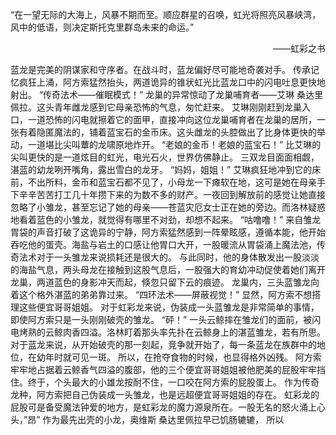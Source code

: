 “在一望无际的大海上，风暴不期而至。顺应群星的召唤，虹光将照亮风暴峡湾，风中的低语，则决定斯托克里群岛未来的命运。”
<p align="right">——虹彩之书</p>
蓝龙是完美的阴谋家和守序者。在战斗时，蓝龙偏好尽可能地奇袭对手。
传承记忆疯狂上涌，阿方索猛然抬头，两道诡异的锥状虹光比蓝龙口中的闪电吐息更快地射出。
“传奇法术——催眠模式！”
龙巢的异常惊动了龙巢哺育者——艾琳 桑达里佩拉。这头青年雌龙感到它母亲恐怖的气息，匆忙赶来。
艾琳刚刚赶到龙巢入口，一道恐怖的闪电就擦着它的面甲，直接冲向这位龙巢哺育者在龙巢的居所，一张有着隐匿魔法的，铺着蓝宝石的金币床。这头雌龙的头腔做出了比身体更快的举动，一道堪比尖叫蕈的龙啸原地炸开。
“老娘的金币！老娘的蓝宝石！”
比艾琳的尖叫更快的是一道炫目的虹光，电光石火，世界仿佛静止。
三双龙目面面相觑，湛蓝的幼龙咧开嘴角，露出雪白的龙牙。
“妈妈，姐姐！”
艾琳疯狂地冲到它的床前，不出所料，金币和蓝宝石都不见了，小母龙一下瘫软在地，这可是她在母亲手下辛辛苦苦打工几十年攒下来的为数不多的财产。一夜回到解放前的感觉让她直接忽略了小雏龙，甚至忘记了她的母亲——苍蓝灾厄女士正在她的旁边。而洛林疑惑地看着蓝色的小雏龙，就觉得有哪里不对劲，却想不起来。
“咕噜噜！”
来自雏龙胃袋的声音打破了这诡异的宁静，阿方索猛然感到一阵晕眩感，遵循本能，他开始吞吃他的蛋壳。海盐与岩土的口感让他胃口大开，一股暖流从胃袋涌上魔法池，传奇法术对于一头雏龙来说损耗还是很大的。
与此同时，他的身体散发出一股淡淡的海盐气息，两头母龙在接触到这股气息后，一股强大的育幼冲动促使着她们离开龙巢，两道蓝色的身影冲天而起，倏忽只留下云的痕迹。
龙巢内，三头蓝雏龙向着这个格外湛蓝的弟弟靠过来。
“四环法术——屏蔽视觉！”
显然，阿方索不想搭理这些便宜哥哥姐姐。
对于虹彩龙来说，伪装成一头蓝雏龙是非常简单的事情，即使阿方索只是一头刚刚破壳的雏龙。
“砰！”
一头云鲸摔在雏龙们的面前，被闪电烤熟的云鲸肉香四溢。洛林盯着那头率先扑在云鲸身上的湛蓝雏龙，若有所思。
对于蓝龙来说，从开始破壳的那一刻起，竞争就开始了，每一条蓝龙在族群中的地位，在幼年时就可见一斑。
所以，在抢夺食物的时候，也显得格外凶残。
阿方索牢牢地占据着云鲸香气四溢的腹部，他的三个便宜哥哥姐姐被他肥美的屁股牢牢挡住。终于，个头最大的小雄龙按耐不住，一口咬在阿方索的屁股蛋上。
作为传奇龙种，阿方索把自己伪装成一头雏龙，也是远超便宜哥哥姐姐的存在。
虹彩龙的屁股可是备受魔法钟爱的地方，是虹彩龙的魔力源泉所在。一股无名的怒火涌上心头，”昂”
作为最先出壳的小龙，奥维斯 桑达里佩拉早已饥肠辘辘， 所以































